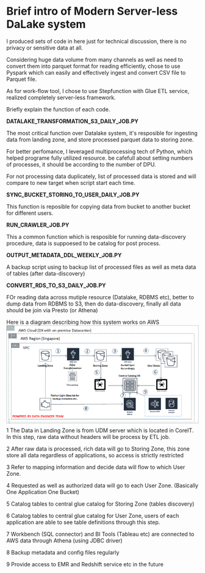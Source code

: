 # Brief intro of Modern Server-less DaLake system 

I produced sets of code in here just for technical discussion, there is no privacy or sensitive data at all.

Considering huge data volume from many channels as well as need to convert them into parquet format for reading efficiently, chose to use Pyspark which can easily and effectively ingest and convert CSV file to Parquet file.

As for work-flow tool, I chose to use Stepfunction with Glue ETL service, realized completely server-less framework.


Briefly explain the function of each code.

<B>DATALAKE_TRANSFORMATION_S3_DAILY_JOB.PY</B>

The most critical function over Datalake system, it's resposible for ingesting data from landing zone, and store processed parquet data to storing zone.

For better perfomance, I leveraged multiprocessing tech of Python, which helped programe fully utilized resource. be cafefull about setting numbers of processes, it should be according to the number of DPU.

For not processing data duplicately, list of processed data is stored and will compare to new target when script start each time. 

<B>SYNC_BUCKET_STORING_TO_USER_DAILY_JOB.PY</B>

This function is reposible for copying data from bucket to another bucket for different users.

<B>RUN_CRAWLER_JOB.PY</B>

This a common function which is resposible for running data-discovery procedure, data is suppoesed to be catalog for post process.

<B>OUTPUT_METADATA_DDL_WEEKLY_JOB.PY</B>

A backup script using to backup list of processed files as well as meta data of tables (after data-discovery)

<B>CONVERT_RDS_TO_S3_DAILY_JOB.PY</B>

FOr reading data across mutiple resource (Datalake, RDBMS etc), better to dump data from RDBMS to S3, then do data-discovery, finally all data should be join via Presto (or Athena)


Here is a diagram describing how this system works on AWS
<img width="1030" src="https://github.com/liang-wu-1985/DataLake_Ingestion_System/blob/master/images/datalake-flow.png?raw=true">
1	The Data in Landing Zone is from UDM server which is located in CoreIT. In this step, raw data without headers will be process by ETL job.

2	After raw data is processed, rich data will go to Storing Zone, this zone store all data regardless of applications, so access is strictly restricted

3	Refer to mapping information and decide data will flow to which User Zone.

4	Requested as well as authorized data will go to each User Zone. (Basically One Application One Bucket)

5	Catalog tables to central glue catalog for Storing Zone (tables discovery)

6	Catalog tables to central glue catalog for User Zone, users of each application are able to see table definitions through this step.

7	Workbench (SQL connector) and BI Tools (Tableau etc) are connected to AWS data through Athena (using JDBC driver)

8	Backup metadata and config files regularly

9	Provide access to EMR and Redshift service etc in the future
